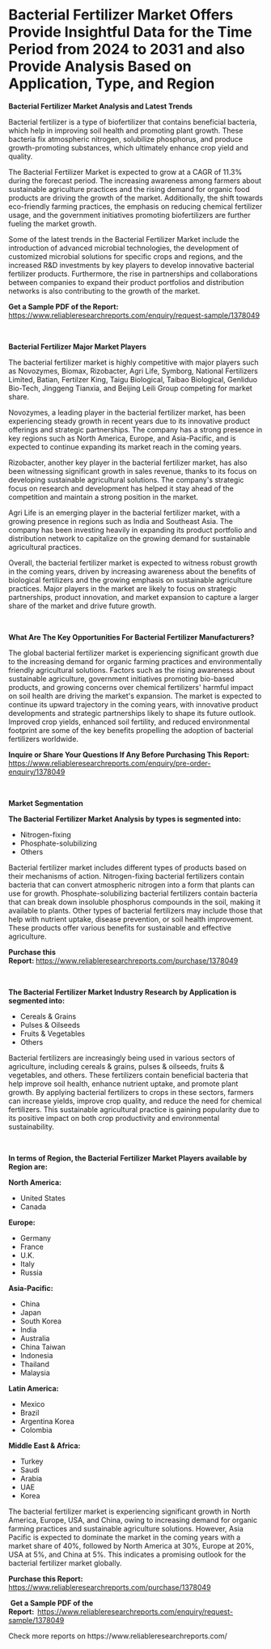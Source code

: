 <p><h1>Bacterial Fertilizer Market Offers Provide Insightful Data for the Time Period from 2024 to 2031 and also Provide Analysis Based on Application, Type, and Region</h1></p><p><strong>Bacterial Fertilizer Market Analysis and Latest Trends</strong></p>
<p><p>Bacterial fertilizer is a type of biofertilizer that contains beneficial bacteria, which help in improving soil health and promoting plant growth. These bacteria fix atmospheric nitrogen, solubilize phosphorus, and produce growth-promoting substances, which ultimately enhance crop yield and quality.</p><p>The Bacterial Fertilizer Market is expected to grow at a CAGR of 11.3% during the forecast period. The increasing awareness among farmers about sustainable agriculture practices and the rising demand for organic food products are driving the growth of the market. Additionally, the shift towards eco-friendly farming practices, the emphasis on reducing chemical fertilizer usage, and the government initiatives promoting biofertilizers are further fueling the market growth.</p><p>Some of the latest trends in the Bacterial Fertilizer Market include the introduction of advanced microbial technologies, the development of customized microbial solutions for specific crops and regions, and the increased R&D investments by key players to develop innovative bacterial fertilizer products. Furthermore, the rise in partnerships and collaborations between companies to expand their product portfolios and distribution networks is also contributing to the growth of the market.</p></p>
<p><strong>Get a Sample PDF of the Report:&nbsp;</strong> <a href="https://www.reliableresearchreports.com/enquiry/request-sample/1378049">https://www.reliableresearchreports.com/enquiry/request-sample/1378049</a></p>
<p>&nbsp;</p>
<p><strong>Bacterial Fertilizer Major Market Players</strong></p>
<p><p>The bacterial fertilizer market is highly competitive with major players such as Novozymes, Biomax, Rizobacter, Agri Life, Symborg, National Fertilizers Limited, Batian, Fertilzer King, Taigu Biological, Taibao Biological, Genliduo Bio-Tech, Jinggeng Tianxia, and Beijing Leili Group competing for market share.</p><p>Novozymes, a leading player in the bacterial fertilizer market, has been experiencing steady growth in recent years due to its innovative product offerings and strategic partnerships. The company has a strong presence in key regions such as North America, Europe, and Asia-Pacific, and is expected to continue expanding its market reach in the coming years.</p><p>Rizobacter, another key player in the bacterial fertilizer market, has also been witnessing significant growth in sales revenue, thanks to its focus on developing sustainable agricultural solutions. The company's strategic focus on research and development has helped it stay ahead of the competition and maintain a strong position in the market.</p><p>Agri Life is an emerging player in the bacterial fertilizer market, with a growing presence in regions such as India and Southeast Asia. The company has been investing heavily in expanding its product portfolio and distribution network to capitalize on the growing demand for sustainable agricultural practices.</p><p>Overall, the bacterial fertilizer market is expected to witness robust growth in the coming years, driven by increasing awareness about the benefits of biological fertilizers and the growing emphasis on sustainable agriculture practices. Major players in the market are likely to focus on strategic partnerships, product innovation, and market expansion to capture a larger share of the market and drive future growth.</p></p>
<p>&nbsp;</p>
<p><strong>What Are The Key Opportunities For Bacterial Fertilizer Manufacturers?</strong></p>
<p><p>The global bacterial fertilizer market is experiencing significant growth due to the increasing demand for organic farming practices and environmentally friendly agricultural solutions. Factors such as the rising awareness about sustainable agriculture, government initiatives promoting bio-based products, and growing concerns over chemical fertilizers' harmful impact on soil health are driving the market's expansion. The market is expected to continue its upward trajectory in the coming years, with innovative product developments and strategic partnerships likely to shape its future outlook. Improved crop yields, enhanced soil fertility, and reduced environmental footprint are some of the key benefits propelling the adoption of bacterial fertilizers worldwide.</p></p>
<p><strong>Inquire or Share Your Questions If Any Before Purchasing This Report:</strong> <a href="https://www.reliableresearchreports.com/enquiry/pre-order-enquiry/1378049">https://www.reliableresearchreports.com/enquiry/pre-order-enquiry/1378049</a></p>
<p>&nbsp;</p>
<p><strong>Market Segmentation</strong></p>
<p><strong>The Bacterial Fertilizer Market Analysis by types is segmented into:</strong></p>
<p><ul><li>Nitrogen-fixing</li><li>Phosphate-solubilizing</li><li>Others</li></ul></p>
<p><p>Bacterial fertilizer market includes different types of products based on their mechanisms of action. Nitrogen-fixing bacterial fertilizers contain bacteria that can convert atmospheric nitrogen into a form that plants can use for growth. Phosphate-solubilizing bacterial fertilizers contain bacteria that can break down insoluble phosphorus compounds in the soil, making it available to plants. Other types of bacterial fertilizers may include those that help with nutrient uptake, disease prevention, or soil health improvement. These products offer various benefits for sustainable and effective agriculture.</p></p>
<p><strong>Purchase this Report:&nbsp;</strong><a href="https://www.reliableresearchreports.com/purchase/1378049">https://www.reliableresearchreports.com/purchase/1378049</a></p>
<p>&nbsp;</p>
<p><strong>The Bacterial Fertilizer Market Industry Research by Application is segmented into:</strong></p>
<p><ul><li>Cereals & Grains</li><li>Pulses & Oilseeds</li><li>Fruits & Vegetables</li><li>Others</li></ul></p>
<p><p>Bacterial fertilizers are increasingly being used in various sectors of agriculture, including cereals & grains, pulses & oilseeds, fruits & vegetables, and others. These fertilizers contain beneficial bacteria that help improve soil health, enhance nutrient uptake, and promote plant growth. By applying bacterial fertilizers to crops in these sectors, farmers can increase yields, improve crop quality, and reduce the need for chemical fertilizers. This sustainable agricultural practice is gaining popularity due to its positive impact on both crop productivity and environmental sustainability.</p></p>
<p>&nbsp;</p>
<p><strong>In terms of Region, the Bacterial Fertilizer Market Players available by Region are:</strong></p>
<p>
    <p> <strong> North America: </strong>
        <ul>
            <li>United States</li>
            <li>Canada</li>
        </ul>
        </p> 
    <p> <strong> Europe: </strong>
        <ul>
            <li>Germany</li>
            <li>France</li>
            <li>U.K.</li>
            <li>Italy</li>
            <li>Russia</li>
        </ul>
        </p> 
    <p> <strong> Asia-Pacific: </strong>
        <ul>
            <li>China</li>
            <li>Japan</li>
            <li>South Korea</li>
            <li>India</li>
            <li>Australia</li>
            <li>China Taiwan</li>
            <li>Indonesia</li>
            <li>Thailand</li>
            <li>Malaysia</li>
        </ul>
        </p> 
    <p> <strong> Latin America: </strong>
        <ul>
            <li>Mexico</li>
            <li>Brazil</li>
            <li>Argentina Korea</li>
            <li>Colombia</li>
        </ul>
        </p> 
    <p> <strong> Middle East & Africa: </strong>
        <ul>
            <li>Turkey</li>
            <li>Saudi</li>
            <li>Arabia</li>
            <li>UAE</li>
            <li>Korea</li>
        </ul>
    </p>
    </p>
<p><p>The bacterial fertilizer market is experiencing significant growth in North America, Europe, USA, and China, owing to increasing demand for organic farming practices and sustainable agriculture solutions. However, Asia Pacific is expected to dominate the market in the coming years with a market share of 40%, followed by North America at 30%, Europe at 20%, USA at 5%, and China at 5%. This indicates a promising outlook for the bacterial fertilizer market globally.</p></p>
<p><strong>Purchase this Report: </strong><a href="https://www.reliableresearchreports.com/purchase/1378049">https://www.reliableresearchreports.com/purchase/1378049</a></p>
<p>&nbsp;<strong>Get a Sample PDF of the Report:&nbsp;&nbsp;</strong><a href="https://www.reliableresearchreports.com/enquiry/request-sample/1378049">https://www.reliableresearchreports.com/enquiry/request-sample/1378049</a></p>
<p><strong></strong></p>
<p>Check more reports on https://www.reliableresearchreports.com/</p>